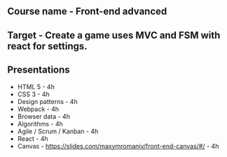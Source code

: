 ## Course name - Front-end advanced
## Target - Create a game uses MVC and FSM with react for settings.

## Presentations

* HTML 5 - 4h
* CSS 3 - 4h
* Design patterns - 4h
* Webpack - 4h
* Browser data - 4h
* Algorithms - 4h
* Agile / Scrum / Kanban - 4h
* React - 4h
* Canvas - https://slides.com/maxymromaniv/front-end-canvas/#/ - 4h
